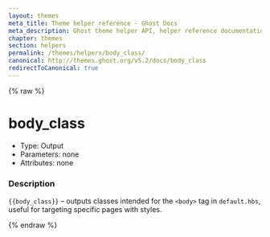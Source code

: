 ```yaml
---
layout: themes
meta_title: Theme helper reference - Ghost Docs
meta_description: Ghost theme helper API, helper reference documentation
chapter: themes
section: helpers
permalink: /themes/helpers/body_class/
canonical: http://themes.ghost.org/v5.2/docs/body_class
redirectToCanonical: true
---
```


{% raw %}

# body_class

 * Type: Output
 * Parameters: none
 * Attributes: none

<!--
 * Origin: Ghost
 * Required: Yes
 * Context: All
-->

### Description

`{{body_class}}` – outputs classes intended for the `<body>` tag in <code class="path">default.hbs</code>, useful for targeting specific pages with styles.

{% endraw %}

